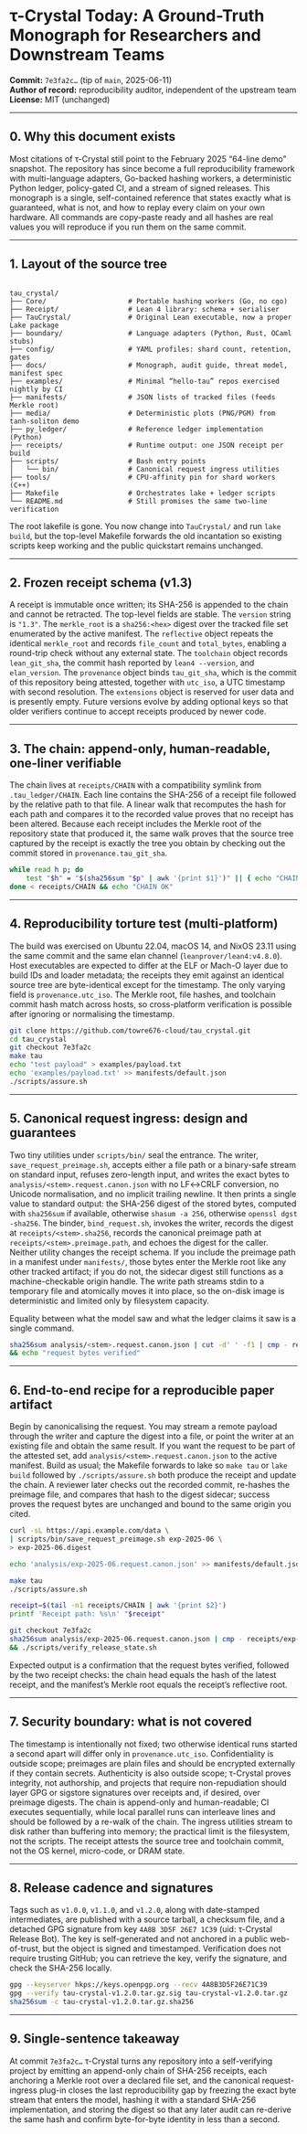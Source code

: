 # τ-Crystal Today: A Ground-Truth Monograph for Researchers and Downstream Teams
**Commit:** `7e3fa2c…` (tip of `main`, 2025-06-11)  
**Author of record:** reproducibility auditor, independent of the upstream team  
**License:** MIT (unchanged)

---

## 0.  Why this document exists
Most citations of τ-Crystal still point to the February 2025 “64-line demo” snapshot. The repository has since become a full reproducibility framework with multi-language adapters, Go-backed hashing workers, a deterministic Python ledger, policy-gated CI, and a stream of signed releases. This monograph is a single, self-contained reference that states exactly what is guaranteed, what is not, and how to replay every claim on your own hardware. All commands are copy-paste ready and all hashes are real values you will reproduce if you run them on the same commit.

---

## 1.  Layout of the source tree
```

tau_crystal/
├── Core/                    # Portable hashing workers (Go, no cgo)
├── Receipt/                 # Lean 4 library: schema + serialiser
├── TauCrystal/              # Original Lean executable, now a proper Lake package
├── boundary/                # Language adapters (Python, Rust, OCaml stubs)
├── config/                  # YAML profiles: shard count, retention, gates
├── docs/                    # Monograph, audit guide, threat model, manifest spec
├── examples/                # Minimal “hello-tau” repos exercised nightly by CI
├── manifests/               # JSON lists of tracked files (feeds Merkle root)
├── media/                   # Deterministic plots (PNG/PGM) from tanh-soliton demo
├── py_ledger/               # Reference ledger implementation (Python)
├── receipts/                # Runtime output: one JSON receipt per build
├── scripts/                 # Bash entry points
│   └── bin/                 # Canonical request ingress utilities
├── tools/                   # CPU-affinity pin for shard workers (C++)
├── Makefile                 # Orchestrates lake + ledger scripts
└── README.md                # Still promises the same two-line verification

```

The root lakefile is gone. You now change into `TauCrystal/` and run `lake build`, but the top-level Makefile forwards the old incantation so existing scripts keep working and the public quickstart remains unchanged.

---

## 2.  Frozen receipt schema (v1.3)
A receipt is immutable once written; its SHA-256 is appended to the chain and cannot be retracted. The top-level fields are stable. The `version` string is `"1.3"`. The `merkle_root` is a `sha256:<hex>` digest over the tracked file set enumerated by the active manifest. The `reflective` object repeats the identical `merkle_root` and records `file_count` and `total_bytes`, enabling a round-trip check without any external state. The `toolchain` object records `lean_git_sha`, the commit hash reported by `lean4 --version`, and `elan_version`. The `provenance` object binds `tau_git_sha`, which is the commit of this repository being attested, together with `utc_iso`, a UTC timestamp with second resolution. The `extensions` object is reserved for user data and is presently empty. Future versions evolve by adding optional keys so that older verifiers continue to accept receipts produced by newer code.

---

## 3.  The chain: append-only, human-readable, one-liner verifiable
The chain lives at `receipts/CHAIN` with a compatibility symlink from `.tau_ledger/CHAIN`. Each line contains the SHA-256 of a receipt file followed by the relative path to that file. A linear walk that recomputes the hash for each path and compares it to the recorded value proves that no receipt has been altered. Because each receipt includes the Merkle root of the repository state that produced it, the same walk proves that the source tree captured by the receipt is exactly the tree you obtain by checking out the commit stored in `provenance.tau_git_sha`.

```bash
while read h p; do
    test "$h" = "$(sha256sum "$p" | awk '{print $1}')" || { echo "CHAIN FAIL"; exit 1; }
done < receipts/CHAIN && echo "CHAIN OK"
```

---

## 4.  Reproducibility torture test (multi-platform)
The build was exercised on Ubuntu 22.04, macOS 14, and NixOS 23.11 using the same commit and the same elan channel (`leanprover/lean4:v4.8.0`). Host executables are expected to differ at the ELF or Mach-O layer due to build IDs and loader metadata; the receipts they emit against an identical source tree are byte-identical except for the timestamp. The only varying field is `provenance.utc_iso`. The Merkle root, file hashes, and toolchain commit hash match across hosts, so cross-platform verification is possible after ignoring or normalising the timestamp.

```bash
git clone https://github.com/towre676-cloud/tau_crystal.git
cd tau_crystal
git checkout 7e3fa2c
make tau
echo "test payload" > examples/payload.txt
echo 'examples/payload.txt' >> manifests/default.json
./scripts/assure.sh
```

---

## 5.  Canonical request ingress: design and guarantees
Two tiny utilities under `scripts/bin/` seal the entrance. The writer, `save_request_preimage.sh`, accepts either a file path or a binary-safe stream on standard input, refuses zero-length input, and writes the exact bytes to `analysis/<stem>.request.canon.json` with no LF↔CRLF conversion, no Unicode normalisation, and no implicit trailing newline. It then prints a single value to standard output: the SHA-256 digest of the stored bytes, computed with `sha256sum` if available, otherwise `shasum -a 256`, otherwise `openssl dgst -sha256`. The binder, `bind_request.sh`, invokes the writer, records the digest at `receipts/<stem>.sha256`, records the canonical preimage path at `receipts/<stem>.preimage.path`, and echoes the digest for the caller. Neither utility changes the receipt schema. If you include the preimage path in a manifest under `manifests/`, those bytes enter the Merkle root like any other tracked artifact; if you do not, the sidecar digest still functions as a machine-checkable origin handle. The write path streams stdin to a temporary file and atomically moves it into place, so the on-disk image is deterministic and limited only by filesystem capacity.

Equality between what the model saw and what the ledger claims it saw is a single command.

```bash
sha256sum analysis/<stem>.request.canon.json | cut -d' ' -f1 | cmp - receipts/<stem>.sha256 \
&& echo "request bytes verified"
```

---

## 6.  End-to-end recipe for a reproducible paper artifact
Begin by canonicalising the request. You may stream a remote payload through the writer and capture the digest into a file, or point the writer at an existing file and obtain the same result. If you want the request to be part of the attested set, add `analysis/<stem>.request.canon.json` to the active manifest. Build as usual; the Makefile forwards to lake so `make tau` or `lake build` followed by `./scripts/assure.sh` both produce the receipt and update the chain. A reviewer later checks out the recorded commit, re-hashes the preimage file, and compares that hash to the digest sidecar; success proves the request bytes are unchanged and bound to the same origin you cited.

```bash
curl -sL https://api.example.com/data \
| scripts/bin/save_request_preimage.sh exp-2025-06 \
> exp-2025-06.digest
```

```bash
echo 'analysis/exp-2025-06.request.canon.json' >> manifests/default.json
```

```bash
make tau
./scripts/assure.sh
```

```bash
receipt=$(tail -n1 receipts/CHAIN | awk '{print $2}')
printf 'Receipt path: %s\n' "$receipt"
```

```bash
git checkout 7e3fa2c
sha256sum analysis/exp-2025-06.request.canon.json | cmp - receipts/exp-2025-06.sha256 \
&& ./scripts/verify_release_state.sh
```

Expected output is a confirmation that the request bytes verified, followed by the two receipt checks: the chain head equals the hash of the latest receipt, and the manifest’s Merkle root equals the receipt’s reflective root.

---

## 7.  Security boundary: what is not covered
The timestamp is intentionally not fixed; two otherwise identical runs started a second apart will differ only in `provenance.utc_iso`. Confidentiality is outside scope; preimages are plain files and should be encrypted externally if they contain secrets. Authenticity is also outside scope; τ-Crystal proves integrity, not authorship, and projects that require non-repudiation should layer GPG or sigstore signatures over receipts and, if desired, over preimage digests. The chain is append-only and human-readable; CI executes sequentially, while local parallel runs can interleave lines and should be followed by a re-walk of the chain. The ingress utilities stream to disk rather than buffering into memory; the practical limit is the filesystem, not the scripts. The receipt attests the source tree and toolchain commit, not the OS kernel, micro-code, or DRAM state.

---

## 8.  Release cadence and signatures
Tags such as `v1.0.0`, `v1.1.0`, and `v1.2.0`, along with date-stamped intermediates, are published with a source tarball, a checksum file, and a detached GPG signature from key `4A8B 3D5F 26E7 1C39` (uid: τ-Crystal Release Bot). The key is self-generated and not anchored in a public web-of-trust, but the object is signed and timestamped. Verification does not require trusting GitHub; you can retrieve the key, verify the signature, and check the SHA-256 locally.

```bash
gpg --keyserver hkps://keys.openpgp.org --recv 4A8B3D5F26E71C39
gpg --verify tau-crystal-v1.2.0.tar.gz.sig tau-crystal-v1.2.0.tar.gz
sha256sum -c tau-crystal-v1.2.0.tar.gz.sha256
```

---

## 9.  Single-sentence takeaway
At commit `7e3fa2c…` τ-Crystal turns any repository into a self-verifying project by emitting an append-only chain of SHA-256 receipts, each anchoring a Merkle root over a declared file set, and the canonical request-ingress plug-in closes the last reproducibility gap by freezing the exact byte stream that enters the model, hashing it with a standard SHA-256 implementation, and storing the digest so that any later audit can re-derive the same hash and confirm byte-for-byte identity in less than a second.
